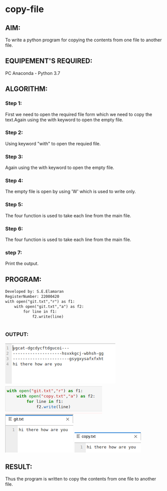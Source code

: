# copy-file
## AIM:
To write a python program for copying the contents from one file to another file.
## EQUIPEMENT'S REQUIRED: 
PC
Anaconda - Python 3.7
## ALGORITHM: 
### Step 1:
First we need to open the required file form which we need to copy the text.Again using the with keyword to open the empty file.
### Step 2: 
Using keyword "with" to open the requied file.
### Step 3: 
Again using the with keyword to open the empty file.
### Step 4: 
The empty file is open by using 'W' which is used to write only.
### Step 5: 
The four function is used to take each line from the main file.
### Step 6: 
The four function is used to take each line from the main file.
### step 7: 
Print the output.


## PROGRAM:
```To write a program for copying the contents from one file to another file.
Developed by: S.E.Elamaran
RegisterNumber: 22000420
with open("git.txt","r") as f1:
    with open("git.txt","a") as f2:
        for line in f1:
            f2.write(line)
            
```            

### OUTPUT:
![Output](20d.png)
![Output](copy2.png)
![Output](22d.png)
![Output](file1.png)

## RESULT:
Thus the program is written to copy the contents from one file to another file.

